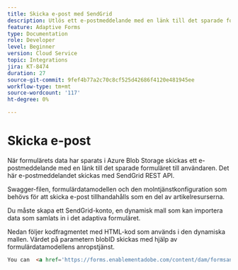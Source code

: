 ```yaml
---
title: Skicka e-post med SendGrid
description: Utlös ett e-postmeddelande med en länk till det sparade formuläret
feature: Adaptive Forms
type: Documentation
role: Developer
level: Beginner
version: Cloud Service
topic: Integrations
jira: KT-8474
duration: 27
source-git-commit: 9fef4b77a2c70c8cf525d42686f4120e481945ee
workflow-type: tm+mt
source-wordcount: '117'
ht-degree: 0%

---
```


# Skicka e-post

När formulärets data har sparats i Azure Blob Storage skickas ett e-postmeddelande med en länk till det sparade formuläret till användaren. Det här e-postmeddelandet skickas med SendGrid REST API.

Swagger-filen, formulärdatamodellen och den molntjänstkonfiguration som behövs för att skicka e-post tillhandahålls som en del av artikelresurserna.

Du måste skapa ett SendGrid-konto, en dynamisk mall som kan importera data som samlats in i det adaptiva formuläret.


Nedan följer kodfragmentet med HTML-kod som används i den dynamiska mallen. Värdet på parametern blobID skickas med hjälp av formulärdatamodellens anropstjänst.

```html
You can  <a href='https://forms.enablementadobe.com/content/dam/formsanddocuments/azureportalstorage/creditcardapplication/jcr:content?wcmmode=disabled&ampguid={{blobID}}'>access your application here</a> and complete it.
```


